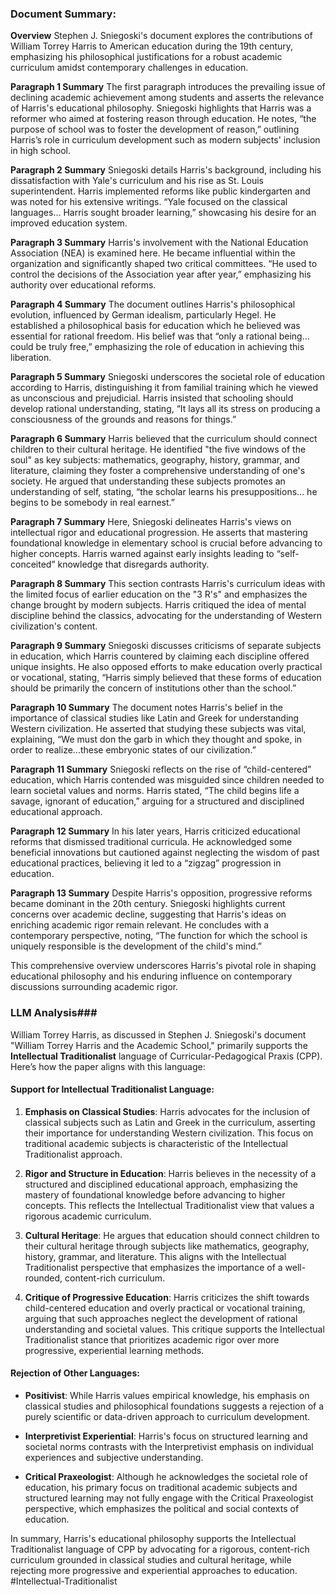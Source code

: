 ### Document Summary: 

**Overview**
Stephen J. Sniegoski's document explores the contributions of William Torrey Harris to American education during the 19th century, emphasizing his philosophical justifications for a robust academic curriculum amidst contemporary challenges in education. 

**Paragraph 1 Summary**
The first paragraph introduces the prevailing issue of declining academic achievement among students and asserts the relevance of Harris's educational philosophy. Sniegoski highlights that Harris was a reformer who aimed at fostering reason through education. He notes, “the purpose of school was to foster the development of reason,” outlining Harris’s role in curriculum development such as modern subjects' inclusion in high school.

**Paragraph 2 Summary**
Sniegoski details Harris's background, including his dissatisfaction with Yale's curriculum and his rise as St. Louis superintendent. Harris implemented reforms like public kindergarten and was noted for his extensive writings. “Yale focused on the classical languages... Harris sought broader learning,” showcasing his desire for an improved education system.

**Paragraph 3 Summary**
Harris's involvement with the National Education Association (NEA) is examined here. He became influential within the organization and significantly shaped two critical committees. “He used to control the decisions of the Association year after year,” emphasizing his authority over educational reforms.

**Paragraph 4 Summary**
The document outlines Harris's philosophical evolution, influenced by German idealism, particularly Hegel. He established a philosophical basis for education which he believed was essential for rational freedom. His belief was that “only a rational being... could be truly free,” emphasizing the role of education in achieving this liberation.

**Paragraph 5 Summary**
Sniegoski underscores the societal role of education according to Harris, distinguishing it from familial training which he viewed as unconscious and prejudicial. Harris insisted that schooling should develop rational understanding, stating, “It lays all its stress on producing a consciousness of the grounds and reasons for things.”

**Paragraph 6 Summary**
Harris believed that the curriculum should connect children to their cultural heritage. He identified "the five windows of the soul" as key subjects: mathematics, geography, history, grammar, and literature, claiming they foster a comprehensive understanding of one's society. He argued that understanding these subjects promotes an understanding of self, stating, “the scholar learns his presuppositions... he begins to be somebody in real earnest.”

**Paragraph 7 Summary**
Here, Sniegoski delineates Harris's views on intellectual rigor and educational progression. He asserts that mastering foundational knowledge in elementary school is crucial before advancing to higher concepts. Harris warned against early insights leading to “self-conceited” knowledge that disregards authority.

**Paragraph 8 Summary**
This section contrasts Harris's curriculum ideas with the limited focus of earlier education on the "3 R's" and emphasizes the change brought by modern subjects. Harris critiqued the idea of mental discipline behind the classics, advocating for the understanding of Western civilization's content.

**Paragraph 9 Summary**
Sniegoski discusses criticisms of separate subjects in education, which Harris countered by claiming each discipline offered unique insights. He also opposed efforts to make education overly practical or vocational, stating, “Harris simply believed that these forms of education should be primarily the concern of institutions other than the school.”

**Paragraph 10 Summary**
The document notes Harris's belief in the importance of classical studies like Latin and Greek for understanding Western civilization. He asserted that studying these subjects was vital, explaining, “We must don the garb in which they thought and spoke, in order to realize...these embryonic states of our civilization.”

**Paragraph 11 Summary**
Sniegoski reflects on the rise of “child-centered” education, which Harris contended was misguided since children needed to learn societal values and norms. Harris stated, “The child begins life a savage, ignorant of education,” arguing for a structured and disciplined educational approach.

**Paragraph 12 Summary**
In his later years, Harris criticized educational reforms that dismissed traditional curricula. He acknowledged some beneficial innovations but cautioned against neglecting the wisdom of past educational practices, believing it led to a “zigzag” progression in education.

**Paragraph 13 Summary**
Despite Harris's opposition, progressive reforms became dominant in the 20th century. Sniegoski highlights current concerns over academic decline, suggesting that Harris's ideas on enriching academic rigor remain relevant. He concludes with a contemporary perspective, noting, “The function for which the school is uniquely responsible is the development of the child's mind.” 

This comprehensive overview underscores Harris's pivotal role in shaping educational philosophy and his enduring influence on contemporary discussions surrounding academic rigor.

### LLM Analysis###
William Torrey Harris, as discussed in Stephen J. Sniegoski's document "William Torrey Harris and the Academic School," primarily supports the **Intellectual Traditionalist** language of Curricular-Pedagogical Praxis (CPP). Here’s how the paper aligns with this language:

#### Support for Intellectual Traditionalist Language:
1. **Emphasis on Classical Studies**: Harris advocates for the inclusion of classical subjects such as Latin and Greek in the curriculum, asserting their importance for understanding Western civilization. This focus on traditional academic subjects is characteristic of the Intellectual Traditionalist approach.

2. **Rigor and Structure in Education**: Harris believes in the necessity of a structured and disciplined educational approach, emphasizing the mastery of foundational knowledge before advancing to higher concepts. This reflects the Intellectual Traditionalist view that values a rigorous academic curriculum.

3. **Cultural Heritage**: He argues that education should connect children to their cultural heritage through subjects like mathematics, geography, history, grammar, and literature. This aligns with the Intellectual Traditionalist perspective that emphasizes the importance of a well-rounded, content-rich curriculum.

4. **Critique of Progressive Education**: Harris criticizes the shift towards child-centered education and overly practical or vocational training, arguing that such approaches neglect the development of rational understanding and societal values. This critique supports the Intellectual Traditionalist stance that prioritizes academic rigor over more progressive, experiential learning methods.

#### Rejection of Other Languages:
- **Positivist**: While Harris values empirical knowledge, his emphasis on classical studies and philosophical foundations suggests a rejection of a purely scientific or data-driven approach to curriculum development.

- **Interpretivist Experiential**: Harris's focus on structured learning and societal norms contrasts with the Interpretivist emphasis on individual experiences and subjective understanding.

- **Critical Praxeologist**: Although he acknowledges the societal role of education, his primary focus on traditional academic subjects and structured learning may not fully engage with the Critical Praxeologist perspective, which emphasizes the political and social contexts of education.

In summary, Harris's educational philosophy supports the Intellectual Traditionalist language of CPP by advocating for a rigorous, content-rich curriculum grounded in classical studies and cultural heritage, while rejecting more progressive and experiential approaches to education.
#Intellectual-Traditionalist 